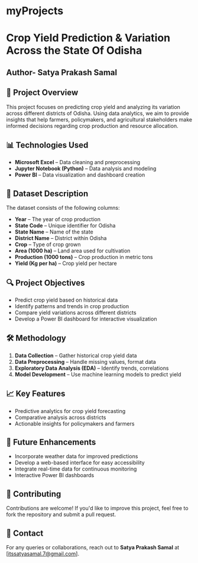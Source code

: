 # myProjects
# Crop Yield Prediction &amp; Variation Across the State Of Odisha
## Author- Satya Prakash Samal
## 📌 Project Overview
This project focuses on predicting crop yield and analyzing its variation across different districts of Odisha. Using data analytics, we aim to provide insights that help farmers, policymakers, and agricultural stakeholders make informed decisions regarding crop production and resource allocation.

## 📊 Technologies Used
- **Microsoft Excel** – Data cleaning and preprocessing
- **Jupyter Notebook (Python)** – Data analysis and modeling
- **Power BI** – Data visualization and dashboard creation

## 📂 Dataset Description
The dataset consists of the following columns:
- **Year** – The year of crop production
- **State Code** – Unique identifier for Odisha
- **State Name** – Name of the state
- **District Name** – District within Odisha
- **Crop** – Type of crop grown
- **Area (1000 ha)** – Land area used for cultivation
- **Production (1000 tons)** – Crop production in metric tons
- **Yield (Kg per ha)** – Crop yield per hectare

## 🔍 Project Objectives
- Predict crop yield based on historical data
- Identify patterns and trends in crop production
- Compare yield variations across different districts
- Develop a Power BI dashboard for interactive visualization

## 🛠️ Methodology
1. **Data Collection** – Gather historical crop yield data
2. **Data Preprocessing** – Handle missing values, format data
3. **Exploratory Data Analysis (EDA)** – Identify trends, correlations
4. **Model Development** – Use machine learning models to predict yield


## 📈 Key Features
- Predictive analytics for crop yield forecasting
- Comparative analysis across districts
- Actionable insights for policymakers and farmers


## 📌 Future Enhancements
- Incorporate weather data for improved predictions
- Develop a web-based interface for easy accessibility
- Integrate real-time data for continuous monitoring
- Interactive Power BI dashboards
## 🤝 Contributing
Contributions are welcome! If you'd like to improve this project, feel free to fork the repository and submit a pull request.

## 📧 Contact
For any queries or collaborations, reach out to **Satya Prakash Samal** at [itssatyasamal.7@gmail.com].

